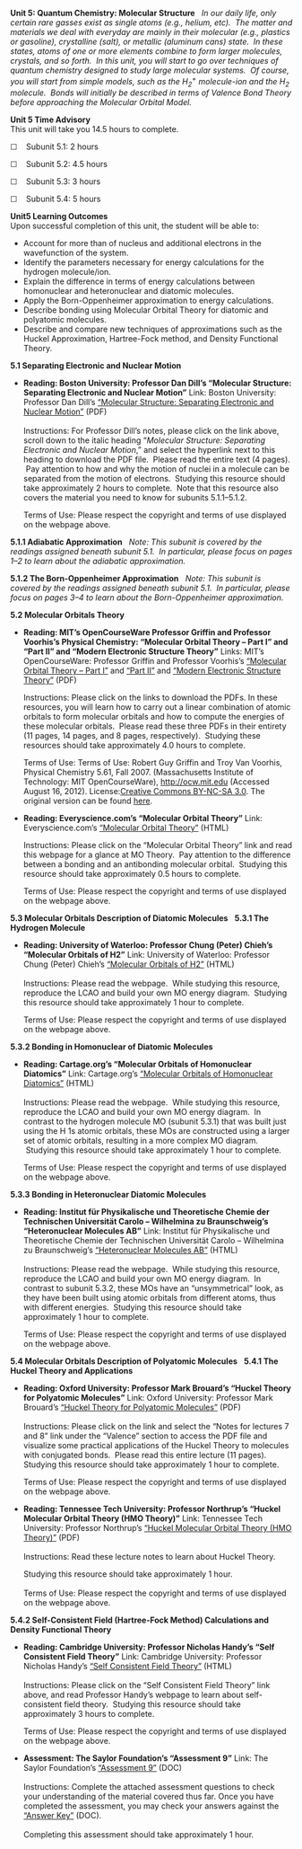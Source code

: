 **Unit 5: Quantum Chemistry: Molecular Structure** <span id="5"></span> 
*In our daily life, only certain rare gasses exist as single atoms
(e.g., helium, etc).  The matter and materials we deal with everyday are
mainly in their molecular (e.g., plastics or gasoline), crystalline
(salt), or metallic (aluminum cans) state.  In these states, atoms of
one or more elements combine to form larger molecules, crystals, and so
forth.  In this unit, you will start to go over techniques of quantum
chemistry designed to study large molecular systems.  Of course, you
will start from simple models, such as the H<sub>2</sub><sup>+</sup>
molecule-ion and the H<sub>2</sub> molecule.  Bonds will initially be
described in terms of Valence Bond Theory before approaching the
Molecular Orbital Model.*

**Unit 5 Time Advisory**  
This unit will take you 14.5 hours to complete.  
  
 ☐    Subunit 5.1: 2 hours  
  
 ☐    Subunit 5.2: 4.5 hours  
  
 ☐    Subunit 5.3: 3 hours  
  
 ☐    Subunit 5.4: 5 hours

**Unit5 Learning Outcomes**  
Upon successful completion of this unit, the student will be able to:
-   Account for more than of nucleus and additional electrons in the
    wavefunction of the system.
-   Identify the parameters necessary for energy calculations for the
    hydrogen molecule/ion.
-   Explain the difference in terms of energy calculations between
    homonuclear and heteronuclear and diatomic molecules.
-   Apply the Born-Oppenheimer approximation to energy calculations.
-   Describe bonding using Molecular Orbital Theory for diatomic and
    polyatomic molecules.
-   Describe and compare new techniques of approximations such as the
    Huckel Approximation, Hartree-Fock method, and Density Functional
    Theory.

**5.1 Separating Electronic and Nuclear Motion** <span id="5.1"></span> 
-   **Reading: Boston University: Professor Dan Dill’s “Molecular
    Structure: Separating Electronic and Nuclear Motion”**
    Link: Boston University: Professor Dan Dill’s [“Molecular Structure:
    Separating Electronic and Nuclear
    Motion”](http://www.bu.edu/quantum/notes/QuantumMechanics/) (PDF)  
        
     Instructions: For Professor Dill’s notes, please click on the link
    above, scroll down to the italic heading “*Molecular Structure:
    Separating Electronic and Nuclear Motion*,” and select the hyperlink
    next to this heading to download the PDF file.  Please read the
    entire text (4 pages).  Pay attention to how and why the motion of
    nuclei in a molecule can be separated from the motion of electrons. 
    Studying this resource should take approximately 2 hours to
    complete.  Note that this resource also covers the material you need
    to know for subunits 5.1.1–5.1.2.    
      
     Terms of Use: Please respect the copyright and terms of use
    displayed on the webpage above.

**5.1.1 Adiabatic Approximation** <span id="5.1.1"></span> 
*Note: This subunit is covered by the readings assigned beneath subunit
5.1.  In particular, please focus on pages 1–2 to learn about the
adiabatic approximation.*

**5.1.2 The Born-Oppenheimer Approximation** <span id="5.1.2"></span> 
*Note: This subunit is covered by the readings assigned beneath subunit
5.1.  In particular, please focus on pages 3–4 to learn about the
Born-Oppenheimer approximation.*

**5.2 Molecular Orbitals Theory** <span id="5.2"></span> 
-   **Reading: MIT’s OpenCourseWare Professor Griffin and Professor
    Voorhis’s Physical Chemistry: “Molecular Orbital Theory – Part I”
    and “Part II” and “Modern Electronic Structure Theory”**
    Links: MIT’s OpenCourseWare: Professor Griffin and Professor
    Voorhis’s [“Molecular Orbital Theory – Part
    I”](http://www.saylor.org/site/wp-content/uploads/2012/08/CHEM106-5.2-1-MolecularOrbitalTheory.pdf) and
    [“Part
    II”](http://www.saylor.org/site/wp-content/uploads/2012/08/CHEM106-5.2-2-MolecularOrbitalTheoryII.pdf)
    and [“Modern Electronic Structure
    Theory”](http://www.saylor.org/site/wp-content/uploads/2012/08/CHEM106-5.2-3-ModernElectronicStructureTheory.pdf) (PDF)  
      
     Instructions: Please click on the links to download the PDFs. In
    these resources, you will learn how to carry out a linear
    combination of atomic orbitals to form molecular orbitals and how to
    compute the energies of these molecular orbitals.  Please read these
    three PDFs in their entirety (11 pages, 14 pages, and 8 pages,
    respectively).  Studying these resources should take approximately
    4.0 hours to complete.  
      
     Terms of Use: Terms of Use: Robert Guy Griffin and Troy Van
    Voorhis, Physical Chemistry 5.61, Fall 2007. (Massachusetts
    Institute of Technology: MIT OpenCourseWare), <http://ocw.mit.edu>
    (Accessed August 16, 2012). License:[Creative Commons BY-NC-SA
    3.0](http://creativecommons.org/licenses/by-nc-sa/3.0/us/). The
    original version can be found
    [here](http://ocw.mit.edu/courses/chemistry/5-61-physical-chemistry-fall-2007/lecture-notes/).

-   **Reading: Everyscience.com’s “Molecular Orbital Theory”**
    Link: Everyscience.com’s [“Molecular Orbital
    Theory”](http://www.everyscience.com/Chemistry/Physical/Theories_of_Bonding/c.1110.php) (HTML)  
      
     Instructions: Please click on the “Molecular Orbital Theory” link
    and read this webpage for a glance at MO Theory.  Pay attention to
    the difference between a bonding and an antibonding molecular
    orbital.  Studying this resource should take approximately 0.5 hours
    to complete.  
      
     Terms of Use: Please respect the copyright and terms of use
    displayed on the webpage above.

**5.3 Molecular Orbitals Description of Diatomic Molecules** <span
id="5.3"></span> 
**5.3.1 The Hydrogen Molecule** <span id="5.3.1"></span> 
-   **Reading: University of Waterloo: Professor Chung (Peter) Chieh’s
    “Molecular Orbitals of H2”**
    Link: University of Waterloo: Professor Chung (Peter) Chieh’s
    [“Molecular Orbitals of
    H2”](http://www.science.uwaterloo.ca/~cchieh/cact/c120/mo.html)
    (HTML)  
        
     Instructions: Please read the webpage.  While studying this
    resource, reproduce the LCAO and build your own MO energy diagram.
     Studying this resource should take approximately 1 hour to
    complete.  
      
     Terms of Use: Please respect the copyright and terms of use
    displayed on the webpage above.

**5.3.2 Bonding in Homonuclear of Diatomic Molecules** <span
id="5.3.2"></span> 
-   **Reading: Cartage.org’s “Molecular Orbitals of Homonuclear
    Diatomics”**
    Link: Cartage.org’s [“Molecular Orbitals of Homonuclear
    Diatomics”](https://web.archive.org/web/20120622030848/http://www.cartage.org.lb/en/themes/sciences/physics/MolecularPhysics/MolecularSpectra/Orbitals/Molecular/Molecular.htm)
    (HTML)  
        
     Instructions: Please read the webpage.  While studying this
    resource, reproduce the LCAO and build your own MO energy diagram.
     In contrast to the hydrogen molecule MO (subunit 5.3.1) that was
    built just using the H 1s atomic orbitals, these MOs are constructed
    using a larger set of atomic orbitals, resulting in a more complex
    MO diagram.  Studying this resource should take approximately 1 hour
    to complete.  
      
     Terms of Use: Please respect the copyright and terms of use
    displayed on the webpage above.

**5.3.3 Bonding in Heteronuclear Diatomic Molecules** <span
id="5.3.3"></span> 
-   **Reading: Institut für Physikalische und Theoretische Chemie der
    Technischen Universität Carolo – Wilhelmina zu Braunschweig’s
    “Heteronuclear Molecules AB”**
    Link: Institut für Physikalische und Theoretische Chemie der
    Technischen Universität Carolo – Wilhelmina zu Braunschweig’s
    [“Heteronuclear Molecules
    AB”](http://www.pci.tu-bs.de/aggericke/PC4e/Kap_II/Heteronuklear.htm)
    (HTML)  
        
     Instructions: Please read the webpage.  While studying this
    resource, reproduce the LCAO and build your own MO energy diagram.
     In contrast to subunit 5.3.2, these MOs have an “unsymmetrical”
    look, as they have been built using atomic orbitals from different
    atoms, thus with different energies.  Studying this resource should
    take approximately 1 hour to complete.  
      
     Terms of Use: Please respect the copyright and terms of use
    displayed on the webpage above.

**5.4 Molecular Orbitals Description of Polyatomic Molecules** <span
id="5.4"></span> 
**5.4.1 The Huckel Theory and Applications** <span id="5.4.1"></span> 
-   **Reading: Oxford University: Professor Mark Brouard’s “Huckel
    Theory for Polyatomic Molecules”**
    Link: Oxford University: Professor Mark Brouard’s [“Huckel Theory
    for Polyatomic
    Molecules”](http://brouard.chem.ox.ac.uk/lectures.html) (PDF)  
        
     Instructions: Please click on the link and select the “Notes for
    lectures 7 and 8” link under the “Valence” section to access the PDF
    file and visualize some practical applications of the Huckel Theory
    to molecules with conjugated bonds.  Please read this entire lecture
    (11 pages).  Studying this resource should take approximately 1 hour
    to complete.  
      
     Terms of Use: Please respect the copyright and terms of use
    displayed on the webpage above.

-   **Reading: Tennessee Tech University: Professor Northrup’s “Huckel
    Molecular Orbital Theory (HMO Theory)”**
    Link: Tennessee Tech University: Professor Northrup’s [“Huckel
    Molecular Orbital Theory (HMO
    Theory)”](http://iweb.tntech.edu/snorthrup/chem3510/Chapter%2011%20(p28-35).pdf)
    (PDF)  
        
     Instructions: Read these lecture notes to learn about Huckel
    Theory.   
      
     Studying this resource should take approximately 1 hour.    
        
     Terms of Use: Please respect the copyright and terms of use
    displayed on the webpage above.

**5.4.2 Self-Consistent Field (Hartree-Fock Method) Calculations and
Density Functional Theory** <span id="5.4.2"></span> 
-   **Reading: Cambridge University: Professor Nicholas Handy’s “Self
    Consistent Field Theory”**
    Link: Cambridge University: Professor Nicholas Handy’s [“Self
    Consistent Field
    Theory”](http://www-theor.ch.cam.ac.uk/people/nch/lectures/T0new/node23.html)
    (HTML)  
        
     Instructions: Please click on the “Self Consistent Field Theory”
    link above, and read Professor Handy’s webpage to learn about
    self-consistent field theory.  Studying this resource should take
    approximately 3 hours to complete.  
      
     Terms of Use: Please respect the copyright and terms of use
    displayed on the webpage above.

-   **Assessment: The Saylor Foundation’s “Assessment 9”**
    Link: The Saylor Foundation’s [“Assessment
    9”](http://www.saylor.org/site/wp-content/uploads/2014/02/CHEM106-Assessment9-FINAL.docx)
    (DOC)  
        
     Instructions: Complete the attached assessment questions to check
    your understanding of the material covered thus far. Once you have
    completed the assessment, you may check your answers against the
    [“Answer
    Key”](http://www.saylor.org/site/wp-content/uploads/2014/02/CHEM106-Assessment9-AnswerKey-FINAL.docx)
    (DOC).  
        
     Completing this assessment should take approximately 1 hour.


